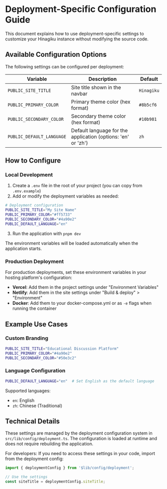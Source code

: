 # Deployment-Specific Configuration Guide

This document explains how to use deployment-specific settings to customize your Hinagiku instance without modifying the source code.

## Available Configuration Options

The following settings can be configured per deployment:

| Variable                  | Description                                                  | Default    |
| ------------------------- | ------------------------------------------------------------ | ---------- |
| `PUBLIC_SITE_TITLE`       | Site title shown in the navbar                               | `Hinagiku` |
| `PUBLIC_PRIMARY_COLOR`    | Primary theme color (hex format)                             | `#8b5cf6`  |
| `PUBLIC_SECONDARY_COLOR`  | Secondary theme color (hex format)                           | `#10b981`  |
| `PUBLIC_DEFAULT_LANGUAGE` | Default language for the application (options: 'en' or 'zh') | `zh`       |

## How to Configure

### Local Development

1. Create a `.env` file in the root of your project (you can copy from `.env.example`)
2. Add or modify the deployment variables as needed:

```bash
# Deployment configuration
PUBLIC_SITE_TITLE="My Site Name"
PUBLIC_PRIMARY_COLOR="#ff5733"
PUBLIC_SECONDARY_COLOR="#4a90e2"
PUBLIC_DEFAULT_LANGUAGE="en"
```

3. Run the application with `pnpm dev`

The environment variables will be loaded automatically when the application starts.

### Production Deployment

For production deployments, set these environment variables in your hosting platform's configuration:

- **Vercel**: Add them in the project settings under "Environment Variables"
- **Netlify**: Add them in the site settings under "Build & deploy" > "Environment"
- **Docker**: Add them to your docker-compose.yml or as `-e` flags when running the container

## Example Use Cases

### Custom Branding

```bash
PUBLIC_SITE_TITLE="Educational Discussion Platform"
PUBLIC_PRIMARY_COLOR="#4a90e2"
PUBLIC_SECONDARY_COLOR="#50e3c2"
```

### Language Configuration

```bash
PUBLIC_DEFAULT_LANGUAGE="en"  # Set English as the default language
```

Supported languages:

- `en`: English
- `zh`: Chinese (Traditional)

## Technical Details

These settings are managed by the deployment configuration system in `src/lib/config/deployment.ts`. The configuration is loaded at runtime and does not require rebuilding the application.

For developers: If you need to access these settings in your code, import from the deployment config:

```typescript
import { deploymentConfig } from '$lib/config/deployment';

// Use the settings
const siteTitle = deploymentConfig.siteTitle;
```
